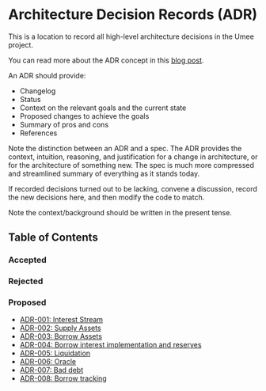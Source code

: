 # Architecture Decision Records (ADR)

This is a location to record all high-level architecture decisions in the Umee
project.

You can read more about the ADR concept in this [blog post](https://product.reverb.com/documenting-architecture-decisions-the-reverb-way-a3563bb24bd0#.78xhdix6t).

An ADR should provide:

- Changelog
- Status
- Context on the relevant goals and the current state
- Proposed changes to achieve the goals
- Summary of pros and cons
- References

Note the distinction between an ADR and a spec. The ADR provides the context,
intuition, reasoning, and justification for a change in architecture, or for the
architecture of something new. The spec is much more compressed and streamlined
summary of everything as it stands today.

If recorded decisions turned out to be lacking, convene a discussion, record the
new decisions here, and then modify the code to match.

Note the context/background should be written in the present tense.

## Table of Contents

### Accepted

### Rejected

### Proposed

- [ADR-001: Interest Stream](./ADR-001-interest-stream.md)
- [ADR-002: Supply Assets](./ADR-002-supply-assets.md)
- [ADR-003: Borrow Assets](./ADR-003-borrow-assets.md)
- [ADR-004: Borrow interest implementation and reserves](./ADR-004-interest-and-reserves.md)
- [ADR-005: Liquidation](./ADR-005-liquidation.md)
- [ADR-006: Oracle](./ADR-006-oracle.md)
- [ADR-007: Bad debt](./ADR-007-bad-debt.md)
- [ADR-008: Borrow tracking](./ADR-008-borrow-tracking.md)
